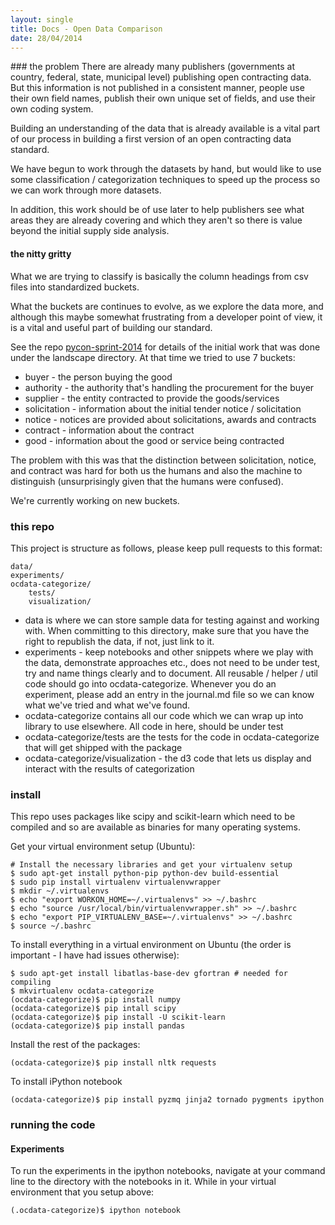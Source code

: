 ```yaml
---
layout: single
title: Docs - Open Data Comparison
date: 28/04/2014
---
```

<div class="toc"></div>
### the problem
There are already many publishers (governments at country, federal, state, municipal level) publishing
open contracting data. But this information is not published in a consistent manner, people use their own field names,
publish their own unique set of fields, and use their own coding system.

Building an understanding of the data that is already available is a vital part of our process in
building a first version of an open contracting data standard.

We have begun to work through the datasets by hand, but would like to use some classification / categorization 
techniques to speed up the process so we can work through more datasets.

In addition, this work should be of use later to help publishers see what areas they are already covering and which
they aren't so there is value beyond the initial supply side analysis.

#### the nitty gritty
What we are trying to classify is basically the column headings from csv files into standardized buckets.

What the buckets are continues to evolve, as we explore the data more, and although this maybe somewhat frustrating
from a developer point of view, it is a vital and useful part of building our standard.

See the repo [pycon-sprint-2014](http://github.com/open-contracting/pycon-sprint-2014/) for details of the initial
work that was done under the landscape directory.  At that time we tried to use 7 buckets:

* buyer - the person buying the good
* authority - the authority that's handling the procurement for the buyer
* supplier - the entity contracted to provide the goods/services
* solicitation - information about the initial tender notice / solicitation
* notice - notices are provided about solicitations, awards and contracts
* contract - information about the contract
* good - information about the good or service being contracted

The problem with this was that the distinction between solicitation, notice, and contract was 
hard for both us the humans and also the machine to distinguish (unsurprisingly given that the 
humans were confused).

We're currently working on new buckets.


### this repo
This project is structure as follows, please keep pull requests to this format:

    data/
    experiments/
    ocdata-categorize/
        tests/
        visualization/

* data is where we can store sample data for testing against and working with.
When committing to this directory, make sure that you have the right to republish the data,
if not, just link to it.
* experiments - keep notebooks and other snippets where we play with the data,
demonstrate approaches etc., does not need to be under test, try and name things clearly and 
to document. All reusable / helper / util code should go into ocdata-categorize. Whenever you do an experiment, please add an entry in the journal.md file so we can know what we've tried and what we've found.
* ocdata-categorize contains all our code which we can wrap up into library to use 
elsewhere. All code in here, should be under test
* ocdata-categorize/tests are the tests for the code in ocdata-categorize that
will get shipped with the package
* ocdata-categorize/visualization - the d3 code that lets us display and interact with the
results of categorization


### install
This repo uses packages like scipy and scikit-learn which need to be compiled and so are
available as binaries for many operating systems. 

Get your virtual environment setup (Ubuntu):

    # Install the necessary libraries and get your virtualenv setup
    $ sudo apt-get install python-pip python-dev build-essential 
    $ sudo pip install virtualenv virtualenvwrapper
    $ mkdir ~/.virtualenvs
    $ echo "export WORKON_HOME=~/.virtualenvs" >> ~/.bashrc
    $ echo "source /usr/local/bin/virtualenvwrapper.sh" >> ~/.bashrc 
    $ echo "export PIP_VIRTUALENV_BASE=~/.virtualenvs" >> ~/.bashrc 
    $ source ~/.bashrc 

To install everything in a virtual environment on Ubuntu (the order is important - I have had issues otherwise):
    
    $ sudo apt-get install libatlas-base-dev gfortran # needed for compiling
    $ mkvirtualenv ocdata-categorize
    (ocdata-categorize)$ pip install numpy
    (ocdata-categorize)$ pip intall scipy
    (ocdata-categorize)$ pip install -U scikit-learn
    (ocdata-categorize)$ pip install pandas

Install the rest of the packages:

    (ocdata-categorize)$ pip install nltk requests

To install iPython notebook

    (ocdata-categorize)$ pip install pyzmq jinja2 tornado pygments ipython

### running the code

#### Experiments
To run the experiments in the ipython notebooks, navigate at your command line to the directory with the notebooks in it. While in your virtual environment that you setup above:

    (.ocdata-categorize)$ ipython notebook
